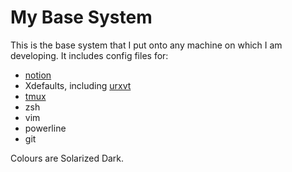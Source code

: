# My Base System

This is the base system that I put onto any machine on which I am developing.
It includes config files for:

* [notion](notion.sourceforge.net)
* Xdefaults, including [urxvt](http://software.schmorp.de/pkg/rxvt-unicode)
* [tmux](http://tmux.sourceforge.net/)
* zsh
* vim
* powerline
* git

Colours are Solarized Dark.
